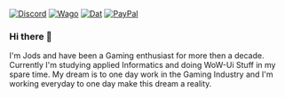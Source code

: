[![Discord][SVG-Discord]][Discord]
[![Wago][SVG-Wago]][Wago]
[![Dat][SVG-Dat]][Dat]
[![PayPal][SVG-PayPal]][PayPal]

### Hi there 👋

I'm Jods and have been a Gaming enthusiast for more then a decade. Currently I'm studying applied Informatics and doing WoW-Ui Stuff in my spare time. 
My dream is to one day work in the Gaming Industry and I'm working everyday to one day make this dream a reality.



[//]: # (Links)

[Discord]: https://discord.com/invite/v3gYmYamGJ (Join the Discord)
[PayPal]: https://www.paypal.com/donate/?hosted_button_id=PSQ4D3HXNZKMG (Donate via PayPal)
[Wago]: https://wago.io/p/Jodsderechte (Check out my Weakauras)
[Dat]:  https://www.curseforge.com/wow/addons/dungeon-aura-tools (Check out my World of Warcraft Addon)


[//]: # (Images)

[SVG-Discord]: https://img.shields.io/badge/Discord-7289da?logo=discord&logoColor=fff&style=flat-square
[SVG-PayPal]: https://custom-icon-badges.demolab.com/badge/-PayPal-lightgrey?style=flat-square&logo=paypal&color=007CB1
[SVG-Wago]: https://custom-icon-badges.demolab.com/badge/-WeakAuras-lightgrey?style=flat-square&logo=weakauras&color=22283D
[SVG-Dat]: https://custom-icon-badges.demolab.com/badge/-WoW_Addon-lightgrey?style=flat-square&logo=dat&color=ff5c19
